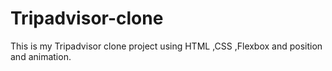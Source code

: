# Tripadvisor-clone
This is my Tripadvisor clone project using HTML ,CSS ,Flexbox and position and animation.
